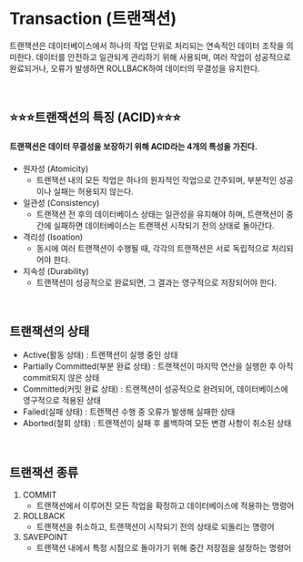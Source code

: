 # Transaction (트랜잭션)
트랜잭션은 데이터베이스에서 하나의 작업 단위로 처리되는 연속적인 데이터 조작을 의미한다. 데이터를 안전하고 일관되게 관리하기 위해 사용되며, 여러 작업이 성공적으로 완료되거나, 오류가 발생하면 ROLLBACK하여 데이터의 무결성을 유지한다.

<br>

## ⭐⭐⭐트랜잭션의 특징 (ACID)⭐⭐⭐
#### 트랜잭션은 데이터 무결성을 보장하기 위해 ACID라는 4개의 특성을 가진다.
- 원자성 (Atomicity)
  - 트랜잭션 내의 모든 작업은 하나의 원자적인 작업으로 간주되며, 부분적인 성공이나 실패는 허용되지 않는다.
- 일관성 (Consistency)
  - 트랜잭션 전 후의 데이터베이스 상태는 일관성을 유지해야 하며, 트랜잭션이 중간에 실패하면 데이터베이스는 트랜잭션 시작되기 전의 상태로 돌아간다.
- 격리성 (Isoation)
  - 동시에 여러 트랜잭션이 수행될 때, 각각의 트랜잭션은 서로 독립적으로 처리되어야 한다.
- 지속성 (Durability)
  - 트랜잭션이 성공적으로 완료되면, 그 결과는 영구적으로 저장되어야 한다.

<br>
 
## 트랜잭션의 상태
- Active(활동 상태) : 트랜잭션이 실행 중인 상태
- Partially Committed(부분 완료 상태) : 트랜잭션이 마지막 연산을 실행한 후 아직 commit되지 않은 상태
- Committed(커밋 완료 상태) : 트랜잭션이 성공적으로 완려되어, 데이터베이스에 영구적으로 적용된 상태
- Failed(실패 상태) : 트랜잭션 수행 중 오류가 발생해 실패한 상태
- Aborted(철회 상태) : 트랜잭션이 실패 후 롤백하여 모든 변경 사항이 취소된 상태

<br>

## 트랜잭션 종류
1. COMMIT
   - 트랜잭션에서 이루어진 모든 작업을 확정하고 데이터베이스에 적용하는 명령어
2. ROLLBACK
   - 트랜잭션을 취소하고, 트랜잭션이 시작되기 전의 상태로 되돌리는 명령어  
3. SAVEPOINT
   - 트랜잭션 내에서 특정 시점으로 돌아가기 위해 중간 저장점을 설정하는 명령어
